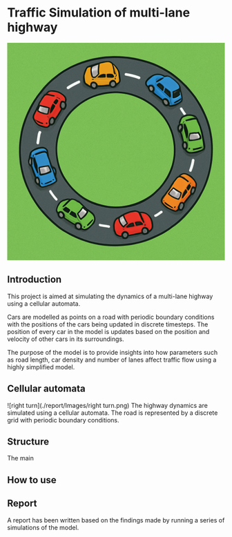 # Traffic Simulation of multi-lane highway
![Highway of cars](./report/Images/readme_fig.png)

## Introduction
This project is aimed at simulating the dynamics of a multi-lane highway using a cellular automata.

Cars are modelled as points on a road with periodic boundary conditions with the positions of the cars being updated in discrete timesteps. The position of every car in the model is updates based on the position and velocity of other cars in its surroundings.

The purpose of the model is to provide insights into how parameters such as road length, car density and number of lanes affect traffic flow using a highly simplified model.

## Cellular automata
![right turn](./report/Images/right turn.png)
The highway dynamics are simulated using a cellular automata. The road is represented by a discrete grid with periodic boundary conditions.

## Structure
The main 

## How to use

## Report
A report has been written based on the findings made by running a series of simulations of the model. 
